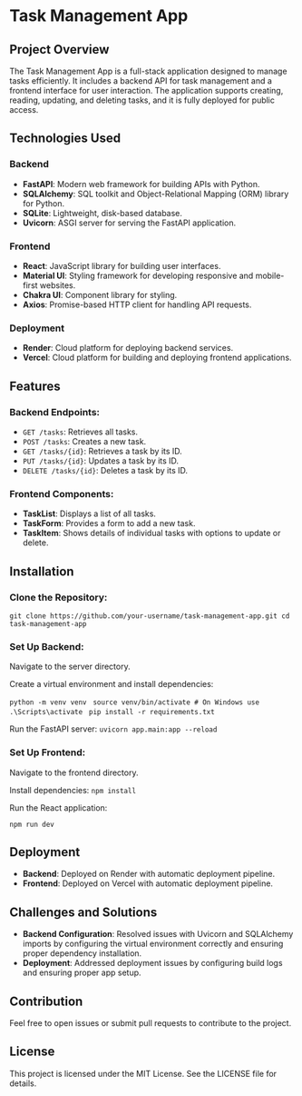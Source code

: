 # Task Management App

## Project Overview

The Task Management App is a full-stack application designed to manage tasks efficiently. It includes a backend API for task management and a frontend interface for user interaction. The application supports creating, reading, updating, and deleting tasks, and it is fully deployed for public access.

## Technologies Used

### Backend

- **FastAPI**: Modern web framework for building APIs with Python.
- **SQLAlchemy**: SQL toolkit and Object-Relational Mapping (ORM) library for Python.
- **SQLite**: Lightweight, disk-based database.
- **Uvicorn**: ASGI server for serving the FastAPI application.

### Frontend

- **React**: JavaScript library for building user interfaces.
- **Material UI**: Styling framework for developing responsive and mobile-first websites.
- **Chakra UI**: Component library for styling.
- **Axios**: Promise-based HTTP client for handling API requests.

### Deployment

- **Render**: Cloud platform for deploying backend services.
- **Vercel**: Cloud platform for building and deploying frontend applications.

## Features

### Backend Endpoints:

- `GET /tasks`: Retrieves all tasks.
- `POST /tasks`: Creates a new task.
- `GET /tasks/{id}`: Retrieves a task by its ID.
- `PUT /tasks/{id}`: Updates a task by its ID.
- `DELETE /tasks/{id}`: Deletes a task by its ID.

### Frontend Components:

- **TaskList**: Displays a list of all tasks.
- **TaskForm**: Provides a form to add a new task.
- **TaskItem**: Shows details of individual tasks with options to update or delete.

## Installation

### Clone the Repository:

`git clone https://github.com/your-username/task-management-app.git cd task-management-app`


### Set Up Backend:

Navigate to the server directory.

Create a virtual environment and install dependencies:

```python -m venv venv ```
```source venv/bin/activate # On Windows use .\Scripts\activate ```
```pip install -r requirements.txt```

Run the FastAPI server:
```uvicorn app.main:app --reload```

### Set Up Frontend:

Navigate to the frontend directory.

Install dependencies:
```npm install```


Run the React application:

``` npm run dev ```


## Deployment

- **Backend**: Deployed on Render with automatic deployment pipeline.
- **Frontend**: Deployed on Vercel with automatic deployment pipeline.

## Challenges and Solutions

- **Backend Configuration**: Resolved issues with Uvicorn and SQLAlchemy imports by configuring the virtual environment correctly and ensuring proper dependency installation.
- **Deployment**: Addressed deployment issues by configuring build logs and ensuring proper app setup.

## Contribution

Feel free to open issues or submit pull requests to contribute to the project.

## License

This project is licensed under the MIT License. See the LICENSE file for details.
